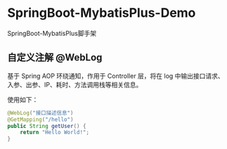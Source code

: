 # SpringBoot-MybatisPlus-Demo

SpringBoot-MybatisPlus脚手架

## 自定义注解 @WebLog

基于 Spring AOP 环绕通知，作用于 Controller 层，将在 log 中输出接口请求、入参、出参、IP、耗时、方法调用栈等相关信息。

使用如下：

```java
@WebLog("接口描述信息")
@GetMapping("/hello")
public String getUser() {
    return "Hello World!";
}
``` 
